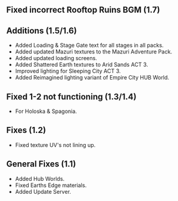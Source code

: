 ## Fixed incorrect Rooftop Ruins BGM (1.7)

## Additions (1.5/1.6)
- Added Loading & Stage Gate text for all stages in all packs.
- Added updated Mazuri textures to the Mazuri Adventure Pack.
- Added updated loading screens.
- Added Shattered Earth textures to Arid Sands ACT 3.
- Improved lighting for Sleeping City ACT 3.
- Added Reimagined lighting variant of Empire City HUB World.

## Fixed 1-2 not functioning (1.3/1.4)
- For Holoska & Spagonia.

## Fixes (1.2)
- Fixed texture UV's not lining up.

## General Fixes (1.1) 
- Added Hub Worlds.
- Fixed Earths Edge materials.
- Added Update Server.